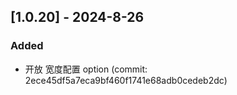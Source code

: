 ## [1.0.20] - 2024-8-26

### Added

- 开放 宽度配置 option (commit: 2ece45df5a7eca9bf460f1741e68adb0cedeb2dc)
